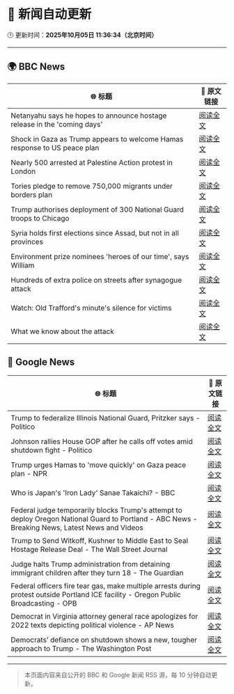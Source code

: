 # 🧠 新闻自动更新

🕒 更新时间：**2025年10月05日 11:36:34（北京时间）**

---

## 🌍 BBC News

| 🌐 标题 | 🔗 原文链接 |
|--------|-------------|
| Netanyahu says he hopes to announce hostage release in the 'coming days' | [阅读全文](https://www.bbc.com/news/articles/c5yqv4lz0geo?at_medium=RSS&at_campaign=rss) |
| Shock in Gaza as Trump appears to welcome Hamas response to US peace plan | [阅读全文](https://www.bbc.com/news/articles/c15k199j1x3o?at_medium=RSS&at_campaign=rss) |
| Nearly 500 arrested at Palestine Action protest in London | [阅读全文](https://www.bbc.com/news/articles/ceq2e9x19g8o?at_medium=RSS&at_campaign=rss) |
| Tories pledge to remove 750,000 migrants under borders plan | [阅读全文](https://www.bbc.com/news/articles/c708g5x2yqzo?at_medium=RSS&at_campaign=rss) |
| Trump authorises deployment of 300 National Guard troops to Chicago | [阅读全文](https://www.bbc.com/news/articles/c2dnk0ee6pyo?at_medium=RSS&at_campaign=rss) |
| Syria holds first elections since Assad, but not in all provinces | [阅读全文](https://www.bbc.com/news/articles/czrpx1vvr45o?at_medium=RSS&at_campaign=rss) |
| Environment prize nominees 'heroes of our time', says William | [阅读全文](https://www.bbc.com/news/articles/cz08591znr8o?at_medium=RSS&at_campaign=rss) |
| Hundreds of extra police on streets after synagogue attack | [阅读全文](https://www.bbc.com/news/articles/crkj50gd217o?at_medium=RSS&at_campaign=rss) |
| Watch: Old Trafford's minute's silence for victims | [阅读全文](https://www.bbc.com/news/videos/c89dnyz95k0o?at_medium=RSS&at_campaign=rss) |
| What we know about the attack | [阅读全文](https://www.bbc.com/news/articles/cd63p1djgd7o?at_medium=RSS&at_campaign=rss) |

## 📰 Google News

| 🌐 标题 | 🔗 原文链接 |
|--------|-------------|
| Trump to federalize Illinois National Guard, Pritzker says - Politico | [阅读全文](https://news.google.com/rss/articles/CBMihgFBVV95cUxQNWxPQTBCWjRMSEhTNUtHd3hCV2s0YTBtRXlIVV9Ybzd2bnVmZFVxQzF6VHB5eTBzOE1JaVNVYWxfenlaOU41eldkMzJTUHNyYkpPQ3BpTnRrNDRtMXpPNldOMFlVWjMzYWFqNnlfclJkT2RJMWRRM1c3LVBjRG5QYVFSQ0Z0QQ?oc=5) |
| Johnson rallies House GOP after he calls off votes amid shutdown fight - Politico | [阅读全文](https://news.google.com/rss/articles/CBMigwFBVV95cUxOU0U3d1VFTU1PUzd0SG9zVmZ3VkJmYU9HNWd2R1VXMUV4N2FqcTl4UWxCZ2R6cTFvWGlfWVhfaldoMW5Da1dXYXFzamlma1oxd0JCeXNJUlpuT19PYnYzWHA0VFhaVW1kQmRQWGg2Wjh3Mm1MTUNKZUp3dmhkTF9HcWZMRQ?oc=5) |
| Trump urges Hamas to 'move quickly' on Gaza peace plan - NPR | [阅读全文](https://news.google.com/rss/articles/CBMifEFVX3lxTE9PWkRZM3Y2bHc4NDZwSkU1MUNpeEo4SmtUcjFEQlZMeTJpX2pvT3VoYTd1amlrTEZTT0dwcXFTamtyWWhqTGNXVWNEblA1MkpTQ1dENFVzN1hYZUs2Y1N6WkpFVGFZYVhfbjdCa2pfanRVYTJtTnRRUDZhclM?oc=5) |
| Who is Japan's 'Iron Lady' Sanae Takaichi? - BBC | [阅读全文](https://news.google.com/rss/articles/CBMiWkFVX3lxTE1FdThQa3dyZ194azJIWC1SOENyRXA4ZUJyQ3BiNURIZkFiQ2c0TmRvQlgxZDNoTXVaRms2QTF4aXUySTNPS1dSOFRsaTNXTXJNMWs5NGJhUEtZUdIBX0FVX3lxTE5QRVhvd2NhRUNZVy1aZnRPa2RPNzlnZi1KNDZ5cnJubjc2Y01IdnY2bzEwbzM4SEZFN0NPQTQyN0JZekVMUmxEUko2WGFyckM2cVRIWjJSZWhWUGpjQUw4?oc=5) |
| Federal judge temporarily blocks Trump's attempt to deploy Oregon National Guard to Portland - ABC News - Breaking News, Latest News and Videos | [阅读全文](https://news.google.com/rss/articles/CBMiqgFBVV95cUxQWkdmcnVWTEdTZ0hvX041Y1ZfMm5EdUwxV3BtV1p4anZSRkVTdml0M3hPekZkOUlISHRrMGxtVDNYMUk0bmVzQzc1X2dQUWtaNURaSGUzc2NCYnBIRkE2bS1SSFFnSlgzRnpBbGRHc0RvYk9rS1U0TDdOcExUX1VUd1k3Q1hwZG9HaVhNQjdQZkpyUWVNUDQ3OXBBZ0NyaE5QbzdhZzkyUUUwd9IBrwFBVV95cUxNWVBHT01HZTlwaVhtOUdnc1RlR2hBdkJvakMwaFJldmhFeWRjTDVFNVNidlBBUEphQWcybzljekhCazFOOWVaTF9XNHFEZVdlV01IVjBmQVRjTm9neXc5cGpLMWU5RHBpM2NLTklRNUp3aEMwbFUwSE1IMWJ4MWFBTEdvYnFWWlEwVWtEZmQ1eDJKSW5WYTluaEhqV3lVNElFYndTdDZ0cExWTVpEdVpz?oc=5) |
| Trump to Send Witkoff, Kushner to Middle East to Seal Hostage Release Deal - The Wall Street Journal | [阅读全文](https://news.google.com/rss/articles/CBMipgFBVV95cUxQeGVnVDN1TGNOei1vZlhqNnlpeTRpNGtfSktfOE4xbC1LT0RCbmpyejlycC1XZVZTWXFtVVcxa2lzTzhGdWJIUGM4X2R5NTZxa2ppcGpzYjgtd2dTRGJycXprLVAzQW9CNWtHQ0JPXy1FbmR1NW9qNF9UcW9iNEZ5T3pyUWJiZDQ0aUNINllKaWNKUEN0YW5kRndrRi1aNl9GTHRkdmZ3?oc=5) |
| Judge halts Trump administration from detaining immigrant children after they turn 18 - The Guardian | [阅读全文](https://news.google.com/rss/articles/CBMikAFBVV95cUxOMmswbFRCNDFHbU56blQzbUpEcHJkZ1I5dUFBbzlHQWhhQUwxTjUwYjF3czE5SFlWRlBIamx4bGhQeHJWbmpUODJsRTg5RUtZZDg4REtWS3EtZV9BaUh3S1JUZ2paZ0thSWdyU2dnOWZCU1dmMGh4RHZXSHZZNWRTRThGcjlRZWJ4Ml9pT25rbXc?oc=5) |
| Federal officers fire tear gas, make multiple arrests during protest outside Portland ICE facility - Oregon Public Broadcasting - OPB | [阅读全文](https://news.google.com/rss/articles/CBMieEFVX3lxTFB5eFpib0JSeHJRSFJ2SGdnMlN6RnFsU1RKSmx2Q1d5SXJsOE5acEc2Y1dRdWFRQm1EWFRlNmZWWFo3VzhDMFpzM2ZBdlBOTXJsRlA5VGxWSWREeVV6VWZOUlYwVmNJcktMZjc4WHdZUXoxb0ZvWG5wWA?oc=5) |
| Democrat in Virginia attorney general race apologizes for 2022 texts depicting political violence - AP News | [阅读全文](https://news.google.com/rss/articles/CBMilAFBVV95cUxOaWMwa09LSzN0R3BHQkVuVVJCSS1NQlNvejJBSEtfdGJqNnd0XzNGMHVpME9BV2pJZHFhb2VXbVAwMV9DTDlOXzJ3LWJQd09GZkZVUGhBbWpZSUZuUEJPMGZlUlZleEVCQmNTNXVNeVJOWVlmTEwwTTlVQXBJUU9RemFlRmR2RVBBUVQtb0tlN3hmSjFl?oc=5) |
| Democrats’ defiance on shutdown shows a new, tougher approach to Trump - The Washington Post | [阅读全文](https://news.google.com/rss/articles/CBMijwFBVV95cUxOeFlIal9SVEw0RzNQY0xUNWRGMW52VUQzNXZsQy1iZFZvclJ0UmxMYy1neVNfX3VTVVdObTNXNTJYX1VuWlRJTEcxaTFBT0ZYcjBYUmJNVWxkSkVmSExfQloxR0lxc0lLcjJuVld4T2Y2SkR6djB0WVJKU2NrWVgzRWgwWlZMaTMwZ2lmdUYwdw?oc=5) |

---
> 本页面内容来自公开的 BBC 和 Google 新闻 RSS 源，每 10 分钟自动更新。